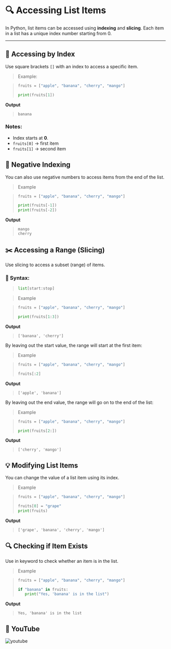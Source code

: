 # 🔍 Accessing List Items

In Python, list items can be accessed using **indexing** and **slicing**. Each item in a list has a unique index number starting from 0.

---

## 📌 Accessing by Index

Use square brackets `[]` with an index to access a specific item.

> Example:

>```python
>fruits = ["apple", "banana", "cherry", "mango"]
>
>print(fruits[1])  
>```

**Output**

>```
> banana
>```

### Notes:

- Index starts at **0**.
- `fruits[0]` → first item
- `fruits[1]` → second item

## 🔁 Negative Indexing

You can also use negative numbers to access items from the end of the list.

> Example

>```python
>fruits = ["apple", "banana", "cherry", "mango"]
>
>print(fruits[-1])  
>print(fruits[-2])  
>```

**Output**

>```
> mango
> cherry
>```

## ✂️ Accessing a Range (Slicing)

Use slicing to access a subset (range) of items.

### 🔹 Syntax:
>```python
>list[start:stop]
>```

>  Example

>```python
>fruits = ["apple", "banana", "cherry", "mango"]
>
>print(fruits[1:3])  
>```

**Output**

>```
> ['banana', 'cherry']
>```

By leaving out the start value, the range will start at the first item:

> Example

>```python
>fruits = ["apple", "banana", "cherry", "mango"]
>
>fruits[:2]   
>```

**Output**

>```
> ['apple', 'banana']
>```

By leaving out the end value, the range will go on to the end of the list:

> Example

>```python
>fruits = ["apple", "banana", "cherry", "mango"]
>
>print(fruits[2:])  
>```

**Output**

>```
> ['cherry', 'mango']
>```

## 💡 Modifying List Items

You can change the value of a list item using its index.

>  Example

>```python
>fruits = ["apple", "banana", "cherry", "mango"]
>
>fruits[0] = "grape"
>print(fruits)  
>```

**Output**

>```
> ['grape', 'banana', 'cherry', 'mango']
>```

## 🔍 Checking if Item Exists

Use in keyword to check whether an item is in the list.

>  Example

>```python
>fruits = ["apple", "banana", "cherry", "mango"]
>
>if "banana" in fruits:
>    print("Yes, 'banana' is in the list")   
>```

**Output**

>```
> Yes, 'banana' is in the list
>```

## 🎥 YouTube 

![youtube]()

